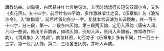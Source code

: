 唐教坊曲。刘禹锡、白居易并作七言绝句体，五代时始流行长短句双调小令，又名《卖花声》。五十四字，前后片各四平韵，多作激越凄壮之音。《乐章集》名《浪淘沙令》，入“歇指调”，前后片首句各少一字。复就本宫调演为长调慢曲，共一百三十四字，分三段，第一、二段各四仄韵，第三段两仄韵，定用入声韵（唐宋人词，凡同一曲调，原用平声韵者，如改仄韵，例用入声，原用入声韵者，亦常改作平韵）。《清真集》入“商调”，韵位转密，句豆亦于《乐章集》多有不同，共一百三十三字，第一段六仄韵，第二、三段各五仄韵，并叶入声韵。